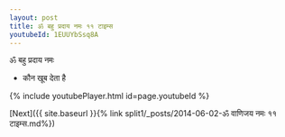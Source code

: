 ```yaml
---
layout: post
title: ॐ बहु प्रदाय नमः ११ टाइम्स
youtubeId: 1EUUYbSsq8A
---
```

 
 
 ॐ बहु प्रदाय नमः  
 
 -  कौन खूब देता है 
 
  
 
  
 
 
 
 
 
 


{% include youtubePlayer.html id=page.youtubeId %}
 
[Next]({{ site.baseurl }}{% link  split1/_posts/2014-06-02-ॐ वाणिजय नमः ११ टाइम्स.md%})
 
